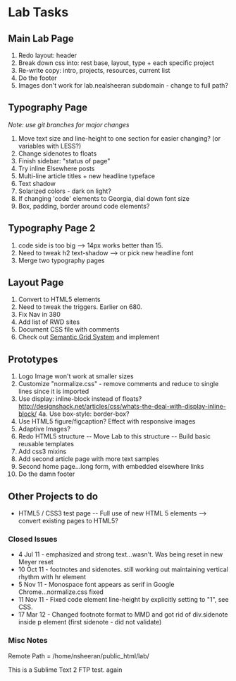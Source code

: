 # Lab Tasks

## Main Lab Page
1. Redo layout: header
2. Break down css into: rest base, layout, type + each specific project
3. Re-write copy: intro, projects, resources, current list
4. Do the footer
5. Images don't work for lab.nealsheeran subdomain - change to full path?

## Typography Page
*Note: use git branches for major changes*

1. Move text size and line-height to one section for easier changing? (or variables with LESS?)
2. Change sidenotes to floats
3. Finish sidebar: "status of page"
4. Try inline Elsewhere posts
5. Multi-line article titles + new headline typeface
6. Text shadow
7. Solarized colors - dark on light?
8. If changing 'code' elements to Georgia, dial down font size
9. Box, padding, border around code elements?

## Typography Page 2

1. code side is too big --> 14px works better than 15.
2. Need to tweak h2 text-shadow --> or pick new headline font
3. Merge two typography pages

## Layout Page
1. Convert to HTML5 elements
2. Need to tweak the triggers. Earlier on 680.
3. Fix Nav in 380
4. Add list of RWD sites
5. Document CSS file with comments
6. Check out [Semantic Grid System](http://semantic.gs/) and implement

## Prototypes
1. Logo Image won't work at smaller sizes
3. Customize "normalize.css" - remove comments and reduce to single lines since it is imported
4. Use display: inline-block instead of floats? http://designshack.net/articles/css/whats-the-deal-with-display-inline-block/
4a. Use box-style: border-box?
5. Use HTML5 figure/figcaption? Effect with responsive images
6. Adaptive Images?
7. Redo HTML5 structure
  -- Move Lab to this structure
  -- Build basic reusable templates
9. Add css3 mixins
10. Add second article page with more text samples
11. Second home page...long form, with embedded elsewhere links
12. Do the damn footer

## Other Projects to do

- HTML5 / CSS3 test page
	-- Full use of new HTML 5 elements --> convert existing pages to HTML5?


### Closed Issues

- 4 Jul 11 - emphasized and strong text...wasn't. Was being reset in new Meyer reset
- 10 Oct 11 - footnotes and sidenotes. still working out maintaining vertical rhythm with hr element
- 5 Nov 11 - Monospace font appears as serif in Google Chrome...normalize.css fixed
- 11 Nov 11 - Fixed code element line-height by explicitly setting to "1", see CSS.
- 17 Mar 12 - Changed footnote format to MMD and got rid of div.sidenote inside p element (first sidenote - did not validate)

### Misc Notes

Remote Path = /home/nsheeran/public_html/lab/

This is a Sublime Text 2 FTP test. again
